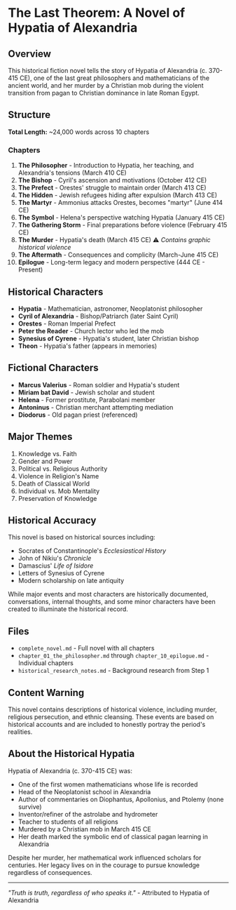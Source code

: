 # The Last Theorem: A Novel of Hypatia of Alexandria

## Overview

This historical fiction novel tells the story of Hypatia of Alexandria (c. 370-415 CE), one of the last great philosophers and mathematicians of the ancient world, and her murder by a Christian mob during the violent transition from pagan to Christian dominance in late Roman Egypt.

## Structure

**Total Length:** ~24,000 words across 10 chapters

### Chapters

1. **The Philosopher** - Introduction to Hypatia, her teaching, and Alexandria's tensions (March 410 CE)
2. **The Bishop** - Cyril's ascension and motivations (October 412 CE)
3. **The Prefect** - Orestes' struggle to maintain order (March 413 CE)
4. **The Hidden** - Jewish refugees hiding after expulsion (March 413 CE)
5. **The Martyr** - Ammonius attacks Orestes, becomes "martyr" (June 414 CE)
6. **The Symbol** - Helena's perspective watching Hypatia (January 415 CE)
7. **The Gathering Storm** - Final preparations before violence (February 415 CE)
8. **The Murder** - Hypatia's death (March 415 CE) ⚠️ *Contains graphic historical violence*
9. **The Aftermath** - Consequences and complicity (March-June 415 CE)
10. **Epilogue** - Long-term legacy and modern perspective (444 CE - Present)

## Historical Characters

- **Hypatia** - Mathematician, astronomer, Neoplatonist philosopher
- **Cyril of Alexandria** - Bishop/Patriarch (later Saint Cyril)
- **Orestes** - Roman Imperial Prefect
- **Peter the Reader** - Church lector who led the mob
- **Synesius of Cyrene** - Hypatia's student, later Christian bishop
- **Theon** - Hypatia's father (appears in memories)

## Fictional Characters

- **Marcus Valerius** - Roman soldier and Hypatia's student
- **Miriam bat David** - Jewish scholar and student
- **Helena** - Former prostitute, Parabolani member
- **Antoninus** - Christian merchant attempting mediation
- **Diodorus** - Old pagan priest (referenced)

## Major Themes

1. Knowledge vs. Faith
2. Gender and Power
3. Political vs. Religious Authority
4. Violence in Religion's Name
5. Death of Classical World
6. Individual vs. Mob Mentality
7. Preservation of Knowledge

## Historical Accuracy

This novel is based on historical sources including:
- Socrates of Constantinople's *Ecclesiastical History*
- John of Nikiu's *Chronicle*
- Damascius' *Life of Isidore*
- Letters of Synesius of Cyrene
- Modern scholarship on late antiquity

While major events and most characters are historically documented, conversations, internal thoughts, and some minor characters have been created to illuminate the historical record.

## Files

- `complete_novel.md` - Full novel with all chapters
- `chapter_01_the_philosopher.md` through `chapter_10_epilogue.md` - Individual chapters
- `historical_research_notes.md` - Background research from Step 1

## Content Warning

This novel contains descriptions of historical violence, including murder, religious persecution, and ethnic cleansing. These events are based on historical accounts and are included to honestly portray the period's realities.

## About the Historical Hypatia

Hypatia of Alexandria (c. 370-415 CE) was:
- One of the first women mathematicians whose life is recorded
- Head of the Neoplatonist school in Alexandria
- Author of commentaries on Diophantus, Apollonius, and Ptolemy (none survive)
- Inventor/refiner of the astrolabe and hydrometer
- Teacher to students of all religions
- Murdered by a Christian mob in March 415 CE
- Her death marked the symbolic end of classical pagan learning in Alexandria

Despite her murder, her mathematical work influenced scholars for centuries. Her legacy lives on in the courage to pursue knowledge regardless of consequences.

---

*"Truth is truth, regardless of who speaks it."* - Attributed to Hypatia of Alexandria

